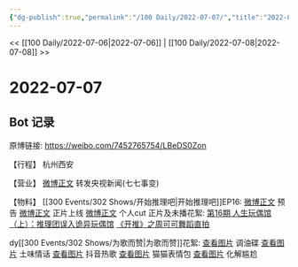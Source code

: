 ```yaml
---
{"dg-publish":true,"permalink":"/100 Daily/2022-07-07/","title":"2022-07-07","created":"2022-12-06T15:42:46.000+08:00","updated":"2023-04-11T14:46:33.000+08:00"}
---
```



<< [[100 Daily/2022-07-06\|2022-07-06]] | [[100 Daily/2022-07-08\|2022-07-08]] >>

# 2022-07-07

## Bot 记录

原博链接: https://weibo.com/7452765754/LBeDS0Zon

【行程】
杭州西安

【营业】
[微博正文](https://m.weibo.cn/1736988591/4788384469621580) 转发央视新闻(七七事变)

【物料】
[[300 Events/302 Shows/开始推理吧\|开始推理吧]]EP16:
[微博正文](https://m.weibo.cn/2162247381/4788535129278826) 预告
[微博正文](https://m.weibo.cn/2162247381/4788650984867840) 正片上线
[微博正文](https://m.weibo.cn/1371117067/4788677945328358) 个人cut
正片及未播花絮:
[第16期 人生玩偶馆（上）：推理团误入诡异玩偶馆](https://weibo.cn/sinaurl?u=https%3A%2F%2Fv.qq.com%2Fx%2Fcover%2Fmzc00200ynivua7%2Fm0043mgsin4.html)
[《开推》之周可可舞蹈直拍](https://weibo.cn/sinaurl?u=https%3A%2F%2Fm.v.qq.com%2Fx%2Fm%2Fplay%3Fvid%3Dd0043swado1%26cid%3Dmzc002005gtun1o%26url_from%3Dshare%26second_share%3D0%26share_from%3Dsina) ​​​

dy[[300 Events/302 Shows/为歌而赞\|为歌而赞]]花絮:
[查看图片](https://wx2.sinaimg.cn/large/0088n2Pggy1h3yrmbfxjij30u01hdn0x.jpg) 调油碟
[查看图片](https://wx1.sinaimg.cn/large/0088n2Pggy1h3yrnlr98qj30u01hd41y.jpg) 土味情话
[查看图片](https://wx2.sinaimg.cn/large/0088n2Pggy1h3yrny82nxj30u01hd424.jpg) 抖音热歌
[查看图片](https://wx1.sinaimg.cn/large/0088n2Pggy1h3yro3urdrj30u01hd0w8.jpg) 猫猫表情包
[查看图片](https://wx1.sinaimg.cn/large/0088n2Pggy1h3yro8bky1j30u01hdtcu.jpg) 化解尴尬

